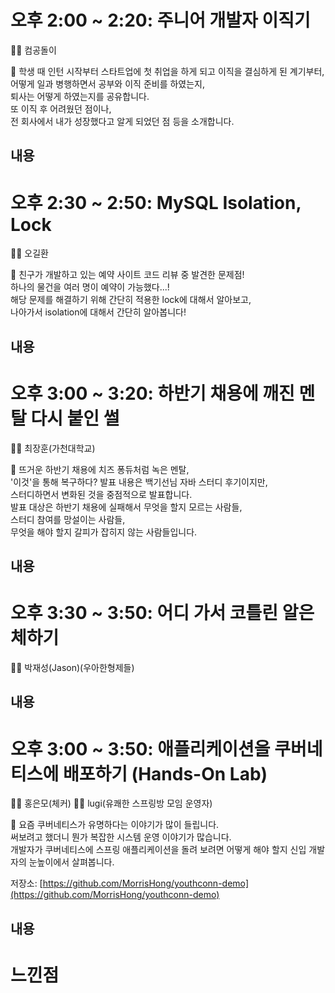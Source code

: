 #  **오후 2:00 ~ 2:20: 주니어 개발자 이직기**
👨‍💻 컴공돌이

💬 학생 때 인턴 시작부터 스타트업에 첫 취업을 하게 되고 이직을 결심하게 된 계기부터,     
어떻게 일과 병행하면서 공부와 이직 준비를 하였는지,    
퇴사는 어떻게 하였는지를 공유합니다.    
또 이직 후 어려웠던 점이나,    
전 회사에서 내가 성장했다고 알게 되었던 점 등을 소개합니다.    
    
## 내용

# 오후 2:30 ~ 2:50: MySQL Isolation, Lock 
👨‍💻 오길환

💬 친구가 개발하고 있는 예약 사이트 코드 리뷰 중 발견한 문제점!        
하나의 물건을 여러 명이 예약이 가능했다...!        
해당 문제를 해결하기 위해 간단히 적용한 lock에 대해서 알아보고,        
나아가서 isolation에 대해서 간단히 알아봅니다!    

## 내용

# 오후 3:00 ~ 3:20: 하반기 채용에 깨진 멘탈 다시 붙인 썰
👨‍💻 최장훈(가천대학교)

💬 뜨거운 하반기 채용에 치즈 퐁듀처럼 녹은 멘탈,  
'이것'을 통해 복구하다? 발표 내용은 백기선님 자바 스터디 후기이지만,  
스터디하면서 변화된 것을 중점적으로 발표합니다.   
발표 대상은 하반기 채용에 실패해서 무엇을 할지 모르는 사람들,  
스터디 참여를 망설이는 사람들,   
무엇을 해야 할지 갈피가 잡히지 않는 사람들입니다.

## 내용

# 오후 3:30 ~ 3:50: 어디 가서 코틀린 알은체하기

👨‍💻  박재성(Jason)(우아한형제들) 

## 내용

# 오후 3:00 ~ 3:50: 애플리케이션을 쿠버네티스에 배포하기 (Hands-On Lab)

👨‍🎓 홍은모(체커)
👨‍🏫 lugi(유쾌한 스프링방 모임 운영자)

💬 요즘 쿠버네티스가 유명하다는 이야기가 많이 들립니다.    
써보려고 했더니 뭔가 복잡한 시스템 운영 이야기가 많습니다.     
개발자가 쿠버네티스에 스프링 애플리케이션을 돌려 보려면 어떻게 해야 할지 신입 개발자의 눈높이에서 살펴봅니다.
    
저장소: [https://github.com/MorrisHong/youthconn-demo](https://github.com/MorrisHong/youthconn-demo)

## 내용

# 느낀점
